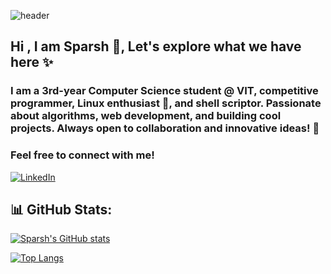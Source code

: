 ![header](https://capsule-render.vercel.app/api?type=waving&color=gradient&customColorList=5,1,5,12,21&text=Hi%20There!&height=175&animation=twinkling&fontSize=75&reversal)

## Hi , I am  Sparsh 👋, Let's explore what we have here ✨ 

### I am a 3rd-year Computer Science student @ VIT, competitive programmer, Linux enthusiast 🐧, and shell scriptor. Passionate about algorithms, web development, and building cool projects. Always open to collaboration and innovative ideas! 🚀

### Feel free to connect with me!
[![LinkedIn](https://img.shields.io/badge/LinkedIn-%230077B5.svg?logo=linkedin&logoColor=white)](https://linkedin.com/in/sumit-maithani-103119228/) 


## 📊 GitHub Stats:
[![Sparsh's GitHub stats](https://github-readme-stats.vercel.app/api?username=PacemakerX&show_icons=true&line_height=29&theme=tokyonight)](https://github.com/PacemakerX/github-readme-stats) 

[![Top Langs](https://github-readme-stats.vercel.app/api/top-langs/?username=PacemakerX&layout=donut&exclude_repo=Space_Catalogue,Jupyter_Python&langs_count=5&theme=tokyonight)](https://github.com/PacemakerX/github-readme-stats)
